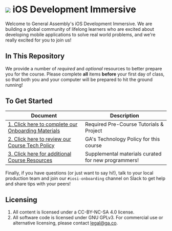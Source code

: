 # ![](https://ga-dash.s3.amazonaws.com/production/assets/logo-9f88ae6c9c3871690e33280fcf557f33.png) iOS Development Immersive

Welcome to General Assembly's iOS Development Immersive. We are building a global community of lifelong learners who are excited about developing mobile applications to solve real world problems, and we're really excited for you to join us!

## In This Repository

We provide a number of *required* and *optional* resources to better prepare you for the course. Please complete **all** items **before** your first day of class, so that both you and your computer will be prepared to hit the ground running!

## To Get Started

Document                            | Description
----------------------------------- | ------------------------------------------
[1. Click here to complete our Onboarding Materials](./01-task/readme.md) | Required Pre-Course Tutorials & Project
[2. Click here to review our Course Tech Policy](./02-policy/readme.md) | GA's Technology Policy for this course
[3. Click here for additional Course Resources](./03-resources) | Supplemental materials curated for new programmers!

Finally, if you have questions (or just want to say hi!), talk to your local production team and join our `#iosi-onboarding` channel on Slack to get help and share tips with your peers!


## Licensing

1. All content is licensed under a CC-BY-NC-SA 4.0 license.
2. All software code is licensed under GNU GPLv3. For commercial use or alternative licensing, please contact legal@ga.co.
